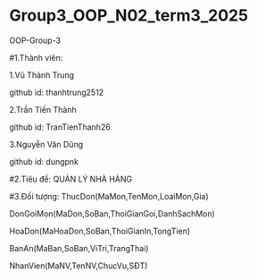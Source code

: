 # Group3_OOP_N02_term3_2025
OOP-Group-3

#1.Thành viên:

1.Vũ Thành Trung

github id: thanhtrung2512

2.Trần Tiến Thành

github id: TranTienThanh26

3.Nguyễn Văn Dũng

github id: dungpnk

#2.Tiêu đề:
QUẢN LÝ NHÀ HÀNG

#3.Đối tượng:
ThucDon(MaMon,TenMon,LoaiMon,Gia)

DonGoiMon(MaDon,SoBan,ThoiGianGoi,DanhSachMon)

HoaDon(MaHoaDon,SoBan,ThoiGianIn,TongTien)

BanAn(MaBan,SoBan,ViTri,TrangThai)

NhanVien(MaNV,TenNV,ChucVu,SĐT)

